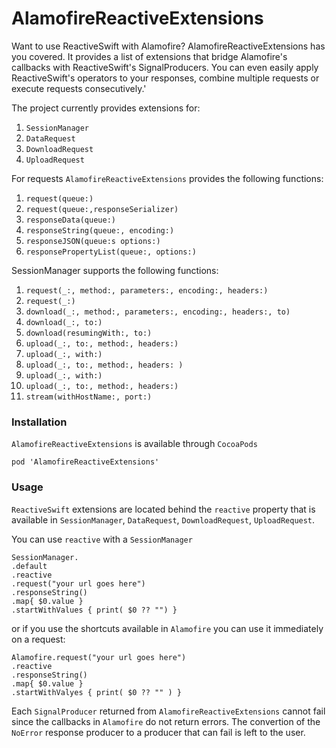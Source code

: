 # AlamofireReactiveExtensions

Want to use ReactiveSwift with Alamofire? AlamofireReactiveExtensions has you covered. It provides a list of extensions that bridge Alamofire's callbacks with ReactiveSwift's SignalProducers. You can even easily apply ReactiveSwift's operators to your responses, combine multiple requests or execute requests consecutively.'

The project currently provides extensions for:
1. `SessionManager`
2. `DataRequest`
3. `DownloadRequest` 
4. `UploadRequest`

For requests `AlamofireReactiveExtensions` provides the following functions:
1. `request(queue:)`
2. `request(queue:,responseSerializer)`
3. `responseData(queue:)`
4. `responseString(queue:, encoding:)`
5. `responseJSON(queue:s options:)`
6. `responsePropertyList(queue:, options:)`

SessionManager supports the following functions:
1. `request(_:, method:, parameters:, encoding:, headers:)`
2. `request(_:)`
3. `download(_:, method:, parameters:, encoding:, headers:, to)`
4. `download(_:, to:)`
5. `download(resumingWith:, to:)`
6. `upload(_:, to:, method:, headers:)`
7. `upload(_:, with:)`
8. `upload(_:, to:, method:, headers: )`
9. `upload(_:, with:)`
10. `upload(_:, to:, method:, headers:)`
11. `stream(withHostName:, port:)`

### Installation

`AlamofireReactiveExtensions` is available through `CocoaPods`

````
pod 'AlamofireReactiveExtensions'
````



### Usage
`ReactiveSwift` extensions are located behind the `reactive` property that is available in `SessionManager`, `DataRequest`, `DownloadRequest`, `UploadRequest`.

You can use `reactive` with a `SessionManager`
````
SessionManager.
.default
.reactive
.request("your url goes here")
.responseString()
.map{ $0.value }
.startWithValues { print( $0 ?? "") }
````

or if you use the shortcuts available in `Alamofire` you can use it immediately on a request:
````
Alamofire.request("your url goes here")
.reactive
.responseString()
.map{ $0.value }
.startWithValyes { print( $0 ?? "" ) }
````

Each `SignalProducer` returned from `AlamofireReactiveExtensions` cannot fail since the callbacks in `Alamofire` do not return errors. The convertion of the `NoError` response producer to a producer that can fail is left to the user.

